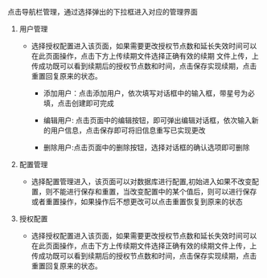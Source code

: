 点击导航栏管理，通过选择弹出的下拉框进入对应的管理界面

1. 用户管理

   * 选择授权配置进入该页面，如果需要更改授权节点数和延长失效时间可以在此页面操作，点击下方上传续期文件选择正确有效的续期     文件上传，上传成功既可以看到续期后的授权节点数和时间，点击保存实现续期，点击重置回复原来的状态。

     * 添加用户：点击添加用户，依次填写对话框中的输入框，带星号为必填，点击创建即可完成

     * 编辑用户: 点击页面中的编辑按钮，即可弹出编辑对话框，依次输入新的用户信息，点击保存即可将旧信息重写已实现更改

     * 删除用户:点击页面中的删除按钮，选择对话框的确认选项即可删除

2. 配置管理

   * 选择配置管理进入，该页面可以对数据库进行配置,初始进入如果不改变配置，则不能进行保存和重置，当改变配置中的某个值后，则可以进行保存或者重置操作，如果操作后不想更改可以点击重置恢复到原来的状态

3. 授权配置

   * 选择授权配置进入该页面，如果需要更改授权节点数和延长失效时间可以在此页面操作，点击下方上传续期文件选择正确有效的续期文件上传，上传成功既可以看到续期后的授权节点数和时间，点击保存实现续期，点击重置回复原来的状态。



